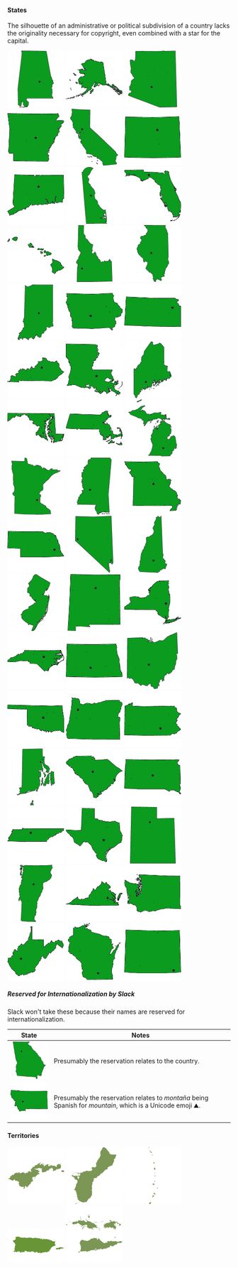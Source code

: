 #### States

The silhouette of an administrative or political subdivision of a country lacks the originality necessary for copyright, even combined with a star for the capital.

![Alabama](alabama.png)
![Alaska](alaska.png)
![Arizona](arizona.png)
![Arkansas](arkansas.png)
![California](california.png)
![Colorado](colorado.png)
![Connecticut](connecticut.png)
![Delaware](delaware.png)
![Florida](florida.png)
![Hawaii](hawaii.png)
![Idaho](idaho.png)
![Illinois](illinois.png)
![Indiana](indiana.png)
![Iowa](iowa.png)
![Kansas](kansas.png)
![Kentucky](kentucky.png)
![Louisiana](louisiana.png)
![Maine](maine.png)
![Maryland](maryland.png)
![Massachusetts](massachusetts.png)
![Michigan](michigan.png)
![Minnesota](minnesota.png)
![Mississippi](mississippi.png)
![Missouri](missouri.png)
![Nebraska](nebraska.png)
![Nevada](nevada.png)
![New Hampshire](new_hampshire.png)
![New Jersey](new_jersey.png)
![New Mexico](new_mexico.png)
![New York](new_york.png)
![North Carolina](north_carolina.png)
![North Dakota](north_dakota.png)
![Ohio](ohio.png)
![Oklahoma](oklahoma.png)
![Oregon](oregon.png)
![Pennsylvania](pennsylvania.png)
![Rhode Island](rhode_island.png)
![South Carolina](south_carolina.png)
![South Dakota](south_dakota.png)
![Tennessee](tennessee.png)
![Texas](texas.png)
![Utah](utah.png)
![Vermont](vermont.png)
![Virginia](virginia.png)
![Washington State](washington_state.png)
![West Virginia](west_virginia.png)
![Wisconsin](wisconsin.png)
![Wyoming](wyoming.png)

##### Reserved for Internationalization by Slack

Slack won't take these because their names are reserved for internationalization.

State|Notes
-----|-----
![Georgia](georgia.png)|Presumably the reservation relates to the country.
![Montana](montana.png)|Presumably the reservation relates to _montaña_ being Spanish for _mountain_, which is a Unicode emoji ⛰.

#### Territories

![American Samoa](american_samoa.png)
![Guam](guam.png)
![Northern Mariana Islands](northern_mariana_islands.png)
![Puerto Rico](puerto_rico.png)
![United States Virgin Islands](united_states_virgin_islands.png)
